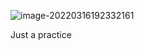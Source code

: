 ![image-20220316192332161](C:\Users\zwh_c\AppData\Roaming\Typora\typora-user-images\image-20220316192332161.png)

Just a practice